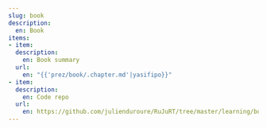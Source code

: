 ```yaml
---
slug: book
description:
  en: Book
items:
- item:
  description:
    en: Book summary
  url:
    en: "{{'prez/book/.chapter.md'|yasifipo}}"
- item:
  description:
    en: Code repo
  url:
    en: https://github.com/julienduroure/RuJuRT/tree/master/learning/book/
---
```


